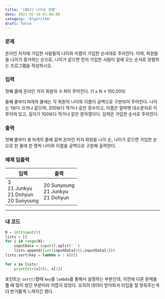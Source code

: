 ```yaml
---
title: '[BOJ] 나이순 정렬'
date: 2021-02-10 01:00:00
category: 'Algorithm'
draft: false
---
```


### 문제

온라인 저지에 가입한 사람들의 나이와 이름이 가입한 순서대로 주어진다. 이때, 회원들을 나이가 증가하는 순으로, 나이가 같으면 먼저 가입한 사람이 앞에 오는 순서로 정렬하는 프로그램을 작성하시오.

### 입력

첫째 줄에 온라인 저지 회원의 수 N이 주어진다. (1 ≤ N ≤ 100,000)

둘째 줄부터 N개의 줄에는 각 회원의 나이와 이름이 공백으로 구분되어 주어진다. 나이는 1보다 크거나 같으며, 200보다 작거나 같은 정수이고, 이름은 알파벳 대소문자로 이루어져 있고, 길이가 100보다 작거나 같은 문자열이다. 입력은 가입한 순서로 주어진다.

### 출력

첫째 줄부터 총 N개의 줄에 걸쳐 온라인 저지 회원을 나이 순, 나이가 같으면 가입한 순으로 한 줄에 한 명씩 나이와 이름을 공백으로 구분해 출력한다.

### 예제 입출력

| 입력                                                | 출력                                        |
| --------------------------------------------------- | ------------------------------------------- |
| 3 <br/> 21 Junkyu <br/> 21 Dohyun <br/> 20 Sunyoung | 20 Sunyoung <br/> 21 Junkyu <br/> 21 Dohyun |

---

### 내 코드

```python
N = int(input()) 
lists = [] 
for i in range(N): 
    inputData = input().split(' ') 
    lists.append((int(inputData[0]),inputData[1]))
lists.sort(key = lambda x : x[0])
           
for x in lists:
    print(str(x[0]), x[1])
```

포인트는 `sort()`할때 `key`를 `lambda`를 통해서 설정하는 부분인데, 이전에 다른 문제들 풀 때 많이 썼던 부분이라 어렵지 않았다. 오히려 데이터 받아와서 타입을 잘 맞춰주는게 더 번거롭게 느껴지긴 했다.
